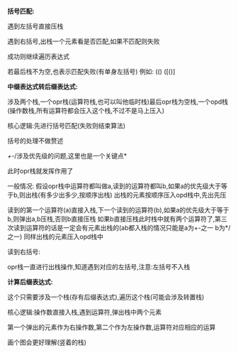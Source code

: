 **括号匹配:**

遇到左括号直接压栈

遇到右括号,出栈一个元素看是否匹配,如果不匹配则失败

成功则继续遍历表达式

若最后栈不为空,也表示匹配失败(有单身左括号)   例如: (()  ([()]

**中缀表达式转后缀表达式:**

涉及两个栈,一个opr栈(运算符栈,也可以叫他临时栈)最后opr栈为空栈,一个opd栈(操作数栈,所有运算符都会压入这个栈,不过不是马上压入)

核心逻辑:先进行括号匹配(失败则结束算法)

括号的处理不做赘述

*+-*/涉及优先级的问题,这里也是一个关键点*

此时opr栈就发挥作用了

一般情况: 假设opr栈中运算符都叫做a,读到的运算符都叫b,如果a的优先级大于等于b,则出栈(有多少出多少,按顺序出栈)  出栈的元素按顺序压入opd栈中,先出先压

读到的第一个运算符(a)直接入栈,下一个读到的运算符(b),如果a的优先级大于等于b,则弹出a,b压栈,否则b直接压栈   如果b直接压栈此时栈中就有两个运算符了,第三次读到运算符的话是一定会有元素出栈的(ab都入栈的情况只能是a为+-之一 b为*/之一)  同样出栈的元素压入opd栈中

读到右括号:

opr栈一直进行出栈操作,知道遇到对应的左括号,注意:左括号不入栈

**计算后缀表达式:**

这个只需要涉及一个栈(存有后缀表达式),遍历这个栈(可能会涉及转置栈)

核心逻辑:操作数直接入栈,遇到运算符,弹出栈中两个元素

第一个弹出的元素作为右操作数,第二个作为左操作数,运算符对应相应的运算

画个图会更好理解(竖着的栈)
